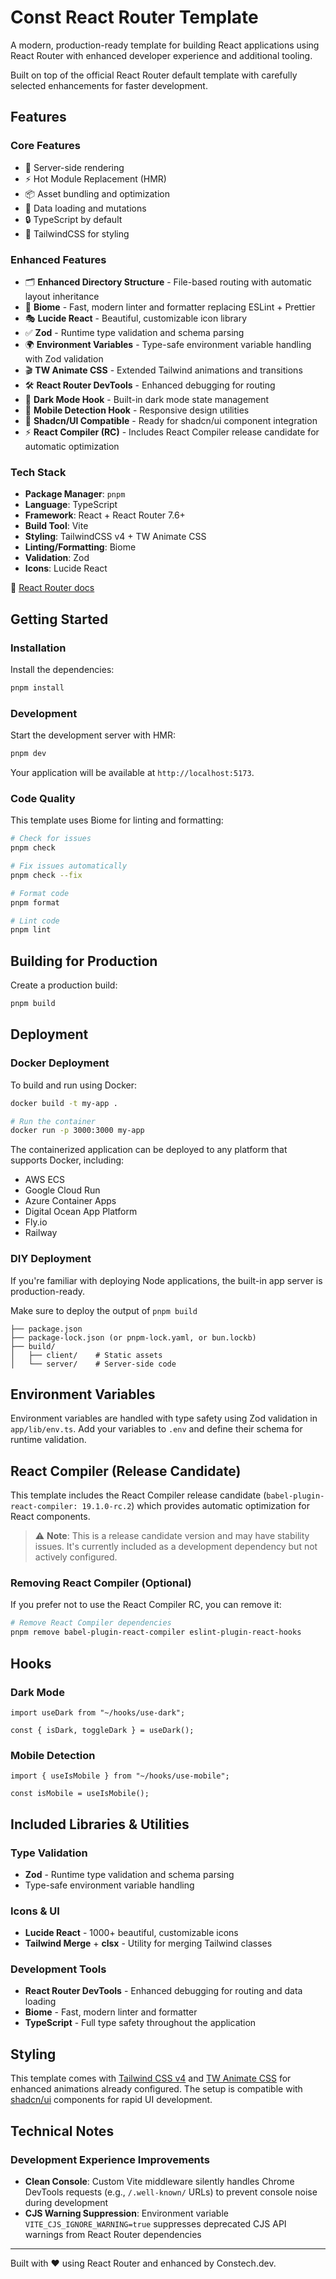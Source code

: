 # Const React Router Template

A modern, production-ready template for building React applications using React Router with enhanced developer experience and additional tooling.

Built on top of the official React Router default template with carefully selected enhancements for faster development.

## Features

### Core Features
- 🚀 Server-side rendering
- ⚡️ Hot Module Replacement (HMR)
- 📦 Asset bundling and optimization
- 🔄 Data loading and mutations
- 🔒 TypeScript by default
- 🎉 TailwindCSS for styling

### Enhanced Features
- 🗂️ **Enhanced Directory Structure** - File-based routing with automatic layout inheritance
- 🧹 **Biome** - Fast, modern linter and formatter replacing ESLint + Prettier
- 🎭 **Lucide React** - Beautiful, customizable icon library
- ✅ **Zod** - Runtime type validation and schema parsing
- 🌍 **Environment Variables** - Type-safe environment variable handling with Zod validation
- 🎬 **TW Animate CSS** - Extended Tailwind animations and transitions
- 🛠️ **React Router DevTools** - Enhanced debugging for routing
- 🌙 **Dark Mode Hook** - Built-in dark mode state management
- 📱 **Mobile Detection Hook** - Responsive design utilities
- 🎨 **Shadcn/UI Compatible** - Ready for shadcn/ui component integration
- ⚡️ **React Compiler (RC)** - Includes React Compiler release candidate for automatic optimization

### Tech Stack
- **Package Manager**: `pnpm`
- **Language**: TypeScript
- **Framework**: React + React Router 7.6+
- **Build Tool**: Vite
- **Styling**: TailwindCSS v4 + TW Animate CSS
- **Linting/Formatting**: Biome
- **Validation**: Zod
- **Icons**: Lucide React

📖 [React Router docs](https://reactrouter.com/)

## Getting Started

### Installation

Install the dependencies:

```bash
pnpm install
```

### Development

Start the development server with HMR:

```bash
pnpm dev
```

Your application will be available at `http://localhost:5173`.

### Code Quality

This template uses Biome for linting and formatting:

```bash
# Check for issues
pnpm check

# Fix issues automatically
pnpm check --fix

# Format code
pnpm format

# Lint code
pnpm lint
```

## Building for Production

Create a production build:

```bash
pnpm build
```

## Deployment

### Docker Deployment

To build and run using Docker:

```bash
docker build -t my-app .

# Run the container
docker run -p 3000:3000 my-app
```

The containerized application can be deployed to any platform that supports Docker, including:

- AWS ECS
- Google Cloud Run
- Azure Container Apps
- Digital Ocean App Platform
- Fly.io
- Railway

### DIY Deployment

If you're familiar with deploying Node applications, the built-in app server is production-ready.

Make sure to deploy the output of `pnpm build`

```
├── package.json
├── package-lock.json (or pnpm-lock.yaml, or bun.lockb)
├── build/
│   ├── client/    # Static assets
│   └── server/    # Server-side code
```

## Environment Variables

Environment variables are handled with type safety using Zod validation in `app/lib/env.ts`. Add your variables to `.env` and define their schema for runtime validation.

## React Compiler (Release Candidate)

This template includes the React Compiler release candidate (`babel-plugin-react-compiler: 19.1.0-rc.2`) which provides automatic optimization for React components. 

> ⚠️ **Note**: This is a release candidate version and may have stability issues. It's currently included as a development dependency but not actively configured.

### Removing React Compiler (Optional)

If you prefer not to use the React Compiler RC, you can remove it:

```bash
# Remove React Compiler dependencies
pnpm remove babel-plugin-react-compiler eslint-plugin-react-hooks
```

## Hooks

### Dark Mode
```tsx
import useDark from "~/hooks/use-dark";

const { isDark, toggleDark } = useDark();
```

### Mobile Detection
```tsx
import { useIsMobile } from "~/hooks/use-mobile";

const isMobile = useIsMobile();
```

## Included Libraries & Utilities

### Type Validation
- **Zod** - Runtime type validation and schema parsing
- Type-safe environment variable handling

### Icons & UI
- **Lucide React** - 1000+ beautiful, customizable icons
- **Tailwind Merge** + **clsx** - Utility for merging Tailwind classes

### Development Tools
- **React Router DevTools** - Enhanced debugging for routing and data loading
- **Biome** - Fast, modern linter and formatter
- **TypeScript** - Full type safety throughout the application

## Styling

This template comes with [Tailwind CSS v4](https://tailwindcss.com/) and [TW Animate CSS](https://github.com/jamiebuilds/tw-animate-css) for enhanced animations already configured. The setup is compatible with [shadcn/ui](https://ui.shadcn.com/) components for rapid UI development.

## Technical Notes

### Development Experience Improvements
- **Clean Console**: Custom Vite middleware silently handles Chrome DevTools requests (e.g., `/.well-known/` URLs) to prevent console noise during development
- **CJS Warning Suppression**: Environment variable `VITE_CJS_IGNORE_WARNING=true` suppresses deprecated CJS API warnings from React Router dependencies

---

Built with ❤️ using React Router and enhanced by Constech.dev.
